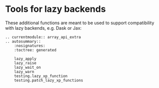 # Tools for lazy backends

These additional functions are meant to be used to support compatibility with
lazy backends, e.g. Dask or Jax:

```{eval-rst}
.. currentmodule:: array_api_extra
.. autosummary::
    :nosignatures:
    :toctree: generated

    lazy_apply
    lazy_raise
    lazy_wait_on
    lazy_warn
    testing.lazy_xp_function
    testing.patch_lazy_xp_functions
```
